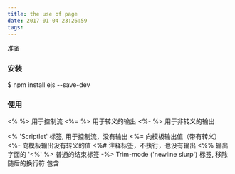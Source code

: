 ```yaml
---
title: the use of page
date: 2017-01-04 23:26:59
tags:
---
```

准备
### 安装 ###
$ npm install ejs --save-dev
### 使用 ###
<% %> 用于控制流
<%= %> 用于转义的输出
<%- %> 用于非转义的输出

<% 'Scriptlet' 标签, 用于控制流，没有输出
<%= 向模板输出值（带有转义）
<%- 向模板输出没有转义的值
<%# 注释标签，不执行，也没有输出
<%% 输出字面的 '<%'
%> 普通的结束标签
-%> Trim-mode ('newline slurp') 标签, 移除随后的换行符
包含